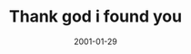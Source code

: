 ---
layout: base.njk
title : 'Thank god i found you' 
view_title : 'Thank god i found you' 
year : '2001' 
date : '2001-01-29' 
img_file : '/drawing/foundyou.png' 
html_file : 'foundyou' 
next_html : 'loveyoumore.html' 
year_order : '13' 
permalink : "title/{{html_file}}.html"
---